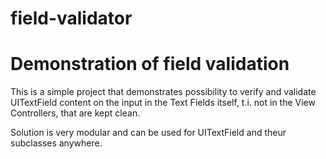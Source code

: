 field-validator
===============

Demonstration of field validation
=================================

This is a simple project that demonstrates possibility to verify and validate UITextField content on the input in the Text Fields itself, t.i. not in the View Controllers, that are kept clean.

Solution is very modular and can be used for UITextField and theur subclasses anywhere.

